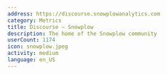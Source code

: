 ```yaml
---
address: https://discourse.snowplowanalytics.com
category: Metrics
title: Discourse – Snowplow
description: The home of the Snowplow community
userCount: 1174
icon: snowplow.jpeg
activity: medium
language: en_US
---
```

